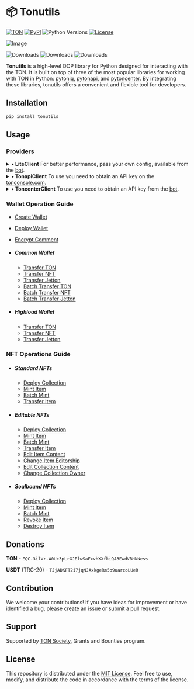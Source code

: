 # 📦 Tonutils

[![TON](https://img.shields.io/badge/TON-grey?logo=TON&logoColor=40AEF0)](https://ton.org)
[![PyPI](https://img.shields.io/pypi/v/tonutils.svg?color=FFE873&labelColor=3776AB)](https://pypi.python.org/pypi/tonutils)
![Python Versions](https://img.shields.io/badge/Python-3.10%20--%203.11-black?color=FFE873&labelColor=3776AB)
[![License](https://img.shields.io/github/license/nessshon/tonutils)](https://github.com/nessshon/tonutils/blob/main/LICENSE)

![Image](https://telegra.ph//file/068ea06087c9ce8c6bfed.jpg)

![Downloads](https://pepy.tech/badge/tonutils)
![Downloads](https://pepy.tech/badge/tonutils/month)
![Downloads](https://pepy.tech/badge/tonutils/week)

**Tonutils** is a high-level OOP library for Python designed for interacting with the TON. It is built on
top of three of the most popular libraries for working with TON in
Python: [pytoniq](https://github.com/yungwine/pytoniq), [pytonapi](https://github.com/tonkeeper/pytonapi),
and [pytoncenter](https://github.com/Ton-Dynasty/pytoncenter). By integrating these libraries, tonutils offers a
convenient and flexible tool for developers.

## Installation

```bash
pip install tonutils
```

## Usage

### Providers

<details>
<summary><b>• LiteClient</b> For better performance, pass your own config, available from the <a href="https://t.me/liteserver_bot" target="_blank">bot</a>.</summary>

Uses `LiteBalancer` from the [pytoniq](https://github.com/yungwine/pytoniq) library and interacts with the blockchain
via lite servers.

Client Initialization:

```python
from tonutils.client import LiteClient

config = None
IS_TESTNET = True
client = LiteClient(config=config, is_testnet=IS_TESTNET)
```

</details>

<details>
<summary><b>• TonapiClient</b> To use you need to obtain an API key on the <a href="https://tonconsole.com" target="_blank">tonconsole.com</a>.</summary>

Uses `AsyncTonapi` from the [pytonapi](https://github.com/tonkeeper/pytonapi) library and interacts with the
blockchain via the tonapi.io API.

Client Initialization

```python
from tonutils.client import TonapiClient

API_KEY = ""
IS_TESTNET = True
client = TonapiClient(api_key=API_KEY, is_testnet=IS_TESTNET)
```

</details>

<details>
<summary><b>• ToncenterClient</b> To use you need to obtain an API key from the <a href="https://t.me/tonapibot" target="_blank">bot</a>.</summary>

Uses `AsyncTonCenterClientV3` from the [pytoncenter](https://github.com/Ton-Dynasty/pytoncenter) library and interacts
with the blockchain via the toncenter.com API.

Client Initialization

```python
from tonutils.client import ToncenterClient

API_KEY = ""
IS_TESTNET = True
client = ToncenterClient(api_key=API_KEY, is_testnet=IS_TESTNET)
```

</details>

### Wallet Operation Guide

- [Create Wallet](https://github.com/nessshon/tonutils/blob/main/examples/wallet/create_wallet.py)
- [Deploy Wallet](https://github.com/nessshon/tonutils/blob/main/examples/wallet/deploy_wallet.py)
- [Encrypt Comment](https://github.com/nessshon/tonutils/blob/main/examples/wallet/encrypt_comment.py)

- ##### **Common Wallet**

    - [Transfer TON](https://github.com/nessshon/tonutils/blob/main/examples/wallet/common/transfer_ton.py)
    - [Transfer NFT](https://github.com/nessshon/tonutils/blob/main/examples/wallet/common/transfer_nft.py)
    - [Transfer Jetton](https://github.com/nessshon/tonutils/blob/main/examples/wallet/common/transfer_jetton.py)
    - [Batch Transfer TON](https://github.com/nessshon/tonutils/blob/main/examples/wallet/common/batch_transfer_ton.py)
    - [Batch Transfer NFT](https://github.com/nessshon/tonutils/blob/main/examples/wallet/common/batch_transfer_nft.py)
    - [Batch Transfer Jetton](https://github.com/nessshon/tonutils/blob/main/examples/wallet/common/batch_transfer_jetton.py)

- ##### **Highload Wallet**
    - [Transfer TON](https://github.com/nessshon/tonutils/blob/main/examples/wallet/highload/transfer_ton.py)
    - [Transfer NFT](https://github.com/nessshon/tonutils/blob/main/examples/wallet/highload/transfer_nft.py)
    - [Transfer Jetton](https://github.com/nessshon/tonutils/blob/main/examples/wallet/highload/transfer_jetton.py)

### NFT Operations Guide

- ##### **Standard NFTs**

    - [Deploy Collection](https://github.com/nessshon/tonutils/blob/main/examples/nft/standard/deploy_collection.py)
    - [Mint Item](https://github.com/nessshon/tonutils/blob/main/examples/nft/standard/mint_item.py)
    - [Batch Mint](https://github.com/nessshon/tonutils/blob/main/examples/nft/standard/batch_mint.py)
    - [Transfer Item](https://github.com/nessshon/tonutils/blob/main/examples/nft/transfer_item.py)

- ##### **Editable NFTs**

    - [Deploy Collection](https://github.com/nessshon/tonutils/blob/main/examples/nft/editbale/deploy_collection.py)
    - [Mint Item](https://github.com/nessshon/tonutils/blob/main/examples/nft/editbale/mint_item.py)
    - [Batch Mint](https://github.com/nessshon/tonutils/blob/main/examples/nft/editbale/batch_mint.py)
    - [Transfer Item](https://github.com/nessshon/tonutils/blob/main/examples/nft/transfer_item.py)
    - [Edit Item Content](https://github.com/nessshon/tonutils/blob/main/examples/nft/editbale/edit_item_content.py)
    - [Change Item Editorship](https://github.com/nessshon/tonutils/blob/main/examples/nft/editbale/change_item_editorship.py)
    - [Edit Collection Content](https://github.com/nessshon/tonutils/blob/main/examples/nft/editbale/edit_collection_content.py)
    - [Change Collection Owner](https://github.com/nessshon/tonutils/blob/main/examples/nft/editbale/change_collection_owner.py)

- ##### **Soulbound NFTs**

    - [Deploy Collection](https://github.com/nessshon/tonutils/blob/main/examples/nft/soulbound/deploy_collection.py)
    - [Mint Item](https://github.com/nessshon/tonutils/blob/main/examples/nft/soulbound/mint_item.py)
    - [Batch Mint](https://github.com/nessshon/tonutils/blob/main/examples/nft/soulbound/batch_mint.py)
    - [Revoke Item](https://github.com/nessshon/tonutils/blob/main/examples/nft/soulbound/revoke_item.py)
    - [Destroy Item](https://github.com/nessshon/tonutils/blob/main/examples/nft/soulbound/destroy_item.py)

## Donations

**TON** - `EQC-3ilVr-W0Uc3pLrGJElwSaFxvhXXfkiQA3EwdVBHNNess`

**USDT** (TRC-20) - `TJjADKFT2i7jqNJAxkgeRm5o9uarcoLUeR`

## Contribution

We welcome your contributions! If you have ideas for improvement or have identified a bug, please create an issue or
submit a pull request.

## Support

Supported by [TON Society](https://github.com/ton-society/grants-and-bounties), Grants and Bounties program.

## License

This repository is distributed under the [MIT License](https://github.com/nessshon/tonutils/blob/main/LICENSE).
Feel free to use, modify, and distribute the code in accordance with the terms of the license.
